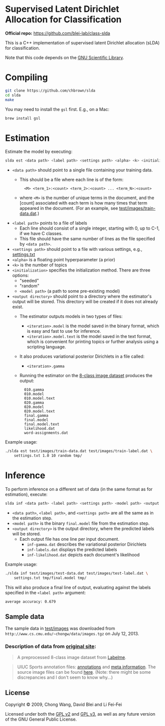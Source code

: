 # Supervised Latent Dirichlet Allocation for Classification

**Official repo:** https://github.com/blei-lab/class-slda

This is a C++ implementation of supervised latent Dirichlet allocation (sLDA)
for classification.

Note that this code depends on the [GNU Scientific Library](http://www.gnu.org/software/gsl/).

# Compiling

```bash
git clone https://github.com/chbrown/slda
cd slda
make
```

You may need to install the `gsl` first. E.g., on a Mac:

```bash
brew install gsl
```


# Estimation

Estimate the model by executing:

```bash
slda est <data path> <label path> <settings path> <alpha> <k> <initialization> <output directory>
```

* `<data path>` should point to a single file containing your training data.
    - This should be a file where each line is of the form:

            <M> <term_1>:<count> <term_2>:<count> ... <term_N>:<count>

    - where `<M>` is the number of unique terms in the document, and the
      [count] associated with each term is how many times that term appeared
      in the document. (For an example, see [test/images/train-data.dat](test/images/train-data.dat).)
* `<label path>` points to a file of labels
    - Each line should consist of a single integer, starting with 0, up to C-1, if we have C classes.
    - This file should have the same number of lines as the file specified by `<data path>`.
* `<settings path>` should point to a file with various settings, e.g., [settings.txt](settings.txt)
* `<alpha>` is a floating point hyperparameter (a prior)
* `<k>` is the number of topics
* `<initialization>` specifies the initialization method. There are three options:
    - "seeded"
    - "random"
    - `<model path>` (a path to some pre-existing model)
* `<output directory>` should point to a directory where the estimator's output will be stored.
  This directory will be created if it does not already exist.
    - The estimator outputs models in two types of files:
        + `<iteration>.model` is the model saved in the binary format, which is easy and
          fast to use for inference.
        + `<iteration>.model.text` is the model saved in the text format, which is
          convenient for printing topics or further analysis using a scripting language.
    - It also produces variational posterior Dirichlets in a file called:
        + `<iteration>.gamma`
    - Running the estimator on the [8-class image dataset](http://labelme.csail.mit.edu/) produces the output:

            010.gamma
            010.model
            010.model.text
            020.gamma
            020.model
            020.model.text
            final.gamma
            final.model
            final.model.text
            likelihood.dat
            word-assignments.dat

Example usage:

```bash
./slda est test/images/train-data.dat test/images/train-label.dat \
    settings.txt 1.0 10 random tmp/
```


# Inference

To perform inference on a different set of data (in the same format as
for estimation), execute:

```bash
slda inf <data path> <label path> <settings path> <model path> <output directory>
```

* `<data path>`, `<label path>`, and `<settings path>` are all the same as in the estimation step.
* `<model path>` is the binary `final.model` file from the estimation step.
* `<output directory>` is the output directory, where the predicted labels will be stored.
    - Each output file has one line per input document.
        + `inf-gamma.dat` describes the variational posterior Dirichlets
        + `inf-labels.dat` displays the predicted labels
        + `inf-likelihood.dat` depicts each document's likelihood

Example usage:

```bash
./slda inf test/images/test-data.dat test/images/test-label.dat \
    settings.txt tmp/final.model tmp/
```

This will also produce a final line of output, evaluating against the labels
specified in the `<label path>` argument:

    average accuracy: 0.679


## Sample data

The sample data in [test/images](test/images) was downloaded from
`http://www.cs.cmu.edu/~chongw/data/images.tgz` on July 12, 2013.

### Description of data from [original site](http://www.cs.cmu.edu/~chongw/slda/):

> A preprocessed 8-class image dataset from [Labelme](http://labelme.csail.mit.edu/).

> UIUC Sports annotation files: [annotations](http://www.cs.cmu.edu/~chongw/data/uiuc-sports-annotations.txt) and [meta information](http://www.cs.cmu.edu/~chongw/data/uiuc-sports-info.txt). The source image files can be found [here](http://vision.stanford.edu/lijiali/event_dataset/).
> (Note: there might be some discrepancies and I don't seem to know why...)


## License

Copyright © 2009, Chong Wang, David Blei and Li Fei-Fei

Licensed under both the [GPL v2](LICENSE) and [GPL v3](LICENSE),
as well as any future version of the GNU General Public License.
